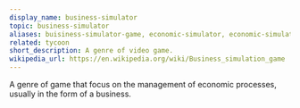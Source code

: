 ```yaml
---
display_name: business-simulator
topic: business-simulator
aliases: buisiness-simulator-game, economic-simulator, economic-simulator-game
related: tycoon
short_description: A genre of video game.
wikipedia_url: https://en.wikipedia.org/wiki/Business_simulation_game
---
```

A genre of game that focus on the management of economic processes, usually in the form of a business.